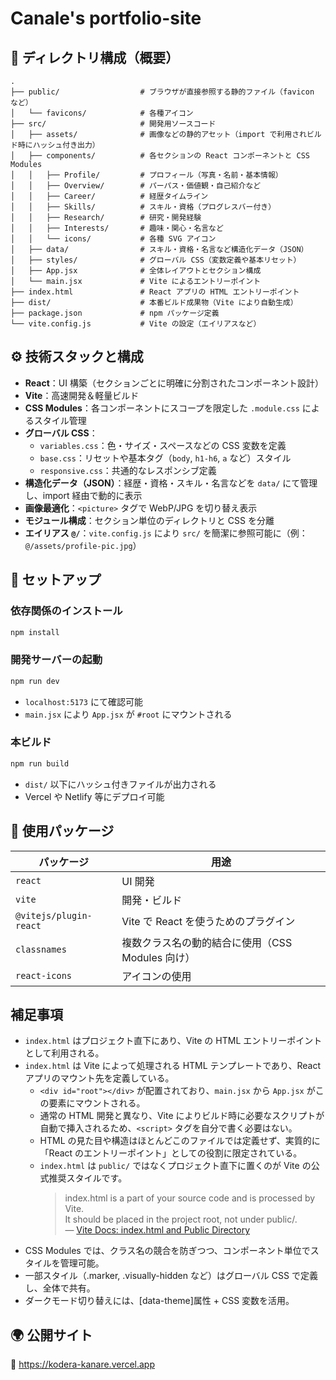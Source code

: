 # Canale's portfolio-site

## 📁 ディレクトリ構成（概要）

```
.
├── public/                  # ブラウザが直接参照する静的ファイル（favicon など）
│   └── favicons/            # 各種アイコン
├── src/                     # 開発用ソースコード
│   ├── assets/              # 画像などの静的アセット（import で利用されビルド時にハッシュ付き出力）
│   ├── components/          # 各セクションの React コンポーネントと CSS Modules
│   │   ├── Profile/         # プロフィール（写真・名前・基本情報）
│   │   ├── Overview/        # パーパス・価値観・自己紹介など
│   │   ├── Career/          # 経歴タイムライン
│   │   ├── Skills/          # スキル・資格（プログレスバー付き）
│   │   ├── Research/        # 研究・開発経験
│   │   ├── Interests/       # 趣味・関心・名言など
│   │   └── icons/           # 各種 SVG アイコン
│   ├── data/                # スキル・資格・名言など構造化データ（JSON）
│   ├── styles/              # グローバル CSS（変数定義や基本リセット）
│   ├── App.jsx              # 全体レイアウトとセクション構成
│   └── main.jsx             # Vite によるエントリーポイント
├── index.html               # React アプリの HTML エントリーポイント
├── dist/                    # 本番ビルド成果物（Vite により自動生成）
├── package.json             # npm パッケージ定義
└── vite.config.js           # Vite の設定（エイリアスなど）
```

## ⚙️ 技術スタックと構成

- **React**：UI 構築（セクションごとに明確に分割されたコンポーネント設計）
- **Vite**：高速開発＆軽量ビルド
- **CSS Modules**：各コンポーネントにスコープを限定した `.module.css` によるスタイル管理
- **グローバル CSS**：
  - `variables.css`：色・サイズ・スペースなどの CSS 変数を定義
  - `base.css`：リセットや基本タグ（`body`, `h1-h6`, `a` など）スタイル
  - `responsive.css`：共通的なレスポンシブ定義
- **構造化データ（JSON）**：経歴・資格・スキル・名言などを `data/` にて管理し、import 経由で動的に表示
- **画像最適化**：`<picture>` タグで WebP/JPG を切り替え表示
- **モジュール構成**：セクション単位のディレクトリと CSS を分離
- **エイリアス `@/`**：`vite.config.js` により `src/` を簡潔に参照可能に（例：`@/assets/profile-pic.jpg`）

## 🚀 セットアップ

### 依存関係のインストール

```bash
npm install
```

### 開発サーバーの起動

```bash
npm run dev
```

- `localhost:5173` にて確認可能
- `main.jsx` により `App.jsx` が `#root` にマウントされる

### 本ビルド

```bash
npm run build
```

- `dist/` 以下にハッシュ付きファイルが出力される
- Vercel や Netlify 等にデプロイ可能

## 🧾 使用パッケージ

| パッケージ             | 用途                                             |
| ---------------------- | ------------------------------------------------ |
| `react`                | UI 開発                                          |
| `vite`                 | 開発・ビルド                                     |
| `@vitejs/plugin-react` | Vite で React を使うためのプラグイン             |
| `classnames`           | 複数クラス名の動的結合に使用（CSS Modules 向け） |
| `react-icons`          | アイコンの使用                                   |

## 補足事項

- `index.html` はプロジェクト直下にあり、Vite の HTML エントリーポイントとして利用される。
- `index.html` は Vite によって処理される HTML テンプレートであり、React アプリのマウント先を定義している。
  - `<div id="root"></div>` が配置されており、`main.jsx` から `App.jsx` がこの要素にマウントされる。
  - 通常の HTML 開発と異なり、Vite によりビルド時に必要なスクリプトが自動で挿入されるため、`<script>` タグを自分で書く必要はない。
  - HTML の見た目や構造はほとんどこのファイルでは定義せず、実質的に「React のエントリーポイント」としての役割に限定されている。
  - `index.html` は `public/` ではなくプロジェクト直下に置くのが Vite の公式推奨スタイルです。
    > index.html is a part of your source code and is processed by Vite. \
    > It should be placed in the project root, not under public/.\
    > — [Vite Docs: index.html and Public Directory](https://vite.dev/guide/#index-html-and-project-root)
- CSS Modules では、クラス名の競合を防ぎつつ、コンポーネント単位でスタイルを管理可能。
- 一部スタイル（.marker, .visually-hidden など）はグローバル CSS で定義し、全体で共有。
- ダークモード切り替えには、[data-theme]属性 + CSS 変数を活用。

## 🌍 公開サイト

🔗 https://kodera-kanare.vercel.app
